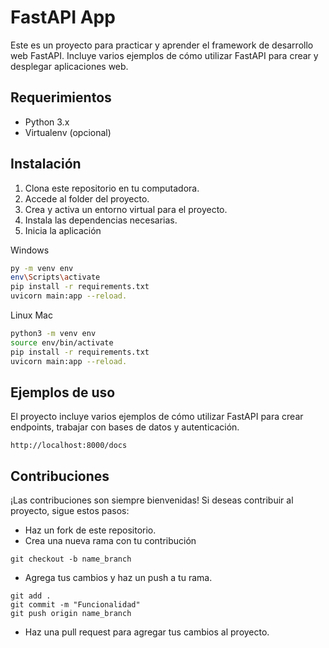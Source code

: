# FastAPI App

Este es un proyecto para practicar y aprender el framework de desarrollo web FastAPI. Incluye varios ejemplos de cómo utilizar FastAPI para crear y desplegar aplicaciones web.

## Requerimientos

- Python 3.x
- Virtualenv (opcional)

## Instalación

1. Clona este repositorio en tu computadora.
2. Accede al folder del proyecto.
3. Crea y activa un entorno virtual para el proyecto.
4. Instala las dependencias necesarias.
5. Inicia la aplicación

Windows

```sh
py -m venv env
env\Scripts\activate
pip install -r requirements.txt
uvicorn main:app --reload.
```

Linux Mac

```sh
python3 -m venv env
source env/bin/activate
pip install -r requirements.txt
uvicorn main:app --reload.
```

## Ejemplos de uso

El proyecto incluye varios ejemplos de cómo utilizar FastAPI para crear endpoints, trabajar con bases de datos y autenticación.

```navigator
http://localhost:8000/docs
```

## Contribuciones

¡Las contribuciones son siempre bienvenidas! Si deseas contribuir al proyecto, sigue estos pasos:

- Haz un fork de este repositorio.
- Crea una nueva rama con tu contribución

```git
git checkout -b name_branch
```

- Agrega tus cambios y haz un push a tu rama.

```git
git add .
git commit -m "Funcionalidad"
git push origin name_branch
```

- Haz una pull request para agregar tus cambios al proyecto.

